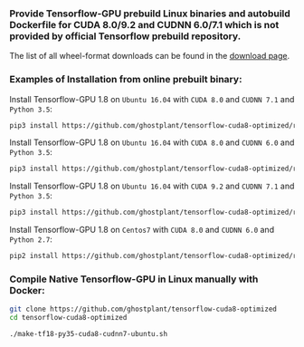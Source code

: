 ### Provide Tensorflow-GPU prebuild Linux binaries and autobuild Dockerfile for CUDA 8.0/9.2 and CUDNN 6.0/7.1 which is not provided by official Tensorflow prebuild repository.

The list of all wheel-format downloads can be found in the [download page](https://github.com/ghostplant/tensorflow-cuda8-cudnn6/releases).

### Examples of Installation from online prebuilt binary:

Install Tensorflow-GPU 1.8 on `Ubuntu 16.04` with `CUDA 8.0` and `CUDNN 7.1` and `Python 3.5`:
```sh
pip3 install https://github.com/ghostplant/tensorflow-cuda8-optimized/releases/download/tf1.8-py35-cuda8-cudnn71/tensorflow-1.8.0-cp35-cp35m-linux_x86_64.whl
```

Install Tensorflow-GPU 1.8 on `Ubuntu 16.04` with `CUDA 8.0` and `CUDNN 6.0` and `Python 3.5`:
```sh
pip3 install https://github.com/ghostplant/tensorflow-cuda8-optimized/releases/download/tf1.8-py35-cuda8-cudnn6/tensorflow-1.8.0-cp35-cp35m-linux_x86_64.whl
```

Install Tensorflow-GPU 1.8 on `Ubuntu 16.04` with `CUDA 9.2` and `CUDNN 7.1` and `Python 3.5`:
```sh
pip3 install https://github.com/ghostplant/tensorflow-cuda8-optimized/releases/download/tf1.8-py35-cuda92-cudnn71/tensorflow-1.8.0-cp35-cp35m-linux_x86_64.whl
```

Install Tensorflow-GPU 1.8 on `Centos7` with `CUDA 8.0` and `CUDNN 6.0` and `Python 2.7`:
```sh
pip2 install https://github.com/ghostplant/tensorflow-cuda8-optimized/releases/download/tf1.8-py27-cuda8-cudnn6-centos7/tensorflow-1.8.0-cp27-cp27mu-linux_x86_64.whl
```

### Compile Native Tensorflow-GPU in Linux manually with Docker:
```sh
git clone https://github.com/ghostplant/tensorflow-cuda8-optimized
cd tensorflow-cuda8-optimized

./make-tf18-py35-cuda8-cudnn7-ubuntu.sh
```
